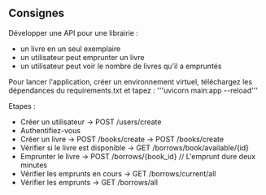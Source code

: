 ## Consignes

Développer une API pour une librairie : 
- un livre en un seul exemplaire
- un utilisateur peut emprunter un livre
- un utilisateur peut voir le nombre de livres qu'il a empruntés

Pour lancer l'application, créer un environnement virtuel, téléchargez les dépendances du requirements.txt et tapez :
'''uvicorn main:app --reload'''

Etapes : 

* Créer un utilisateur -> POST /users/create
* Authentifiez-vous
* Créer un livre -> POST /books/create -> POST /books/create
* Vérifier si le livre est disponible -> GET /borrows/book/available/{id}
* Emprunter le livre -> POST /borrows/{book_id} // L'emprunt dure deux minutes
* Vérifier les emprunts en cours -> GET /borrows/current/all
* Vérifier les emprunts -> GET /borrows/all